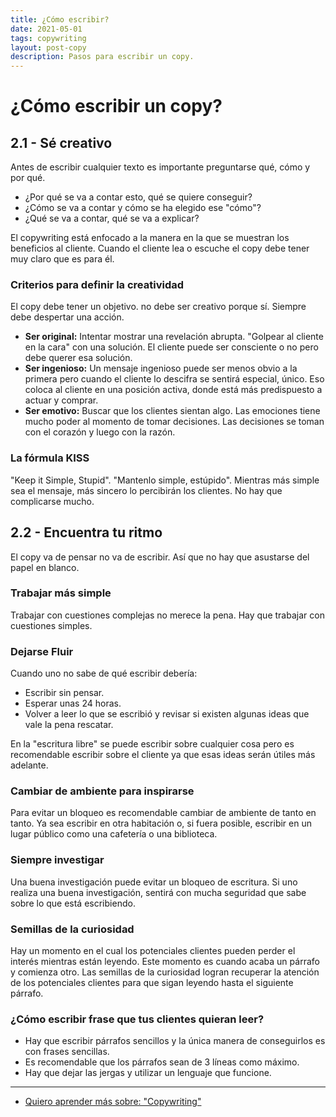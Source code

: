 ```yaml
---
title: ¿Cómo escribir?
date: 2021-05-01
tags: copywriting
layout: post-copy
description: Pasos para escribir un copy.
---
```


# ¿Cómo escribir un copy?

## 2.1 - Sé creativo
Antes de escribir cualquier texto es importante preguntarse qué, cómo y por qué.

- ¿Por qué se va a contar esto, qué se quiere conseguir?
- ¿Cómo se va a contar y cómo se ha elegido ese "cómo"?
- ¿Qué se va a contar, qué se va a explicar?

El copywriting está enfocado a la manera en la que se muestran los beneficios al cliente. Cuando el cliente lea o escuche el copy debe tener muy claro que es para él.

### Criterios para definir la creatividad
El copy debe tener un objetivo. no debe ser creativo porque sí. Siempre debe despertar una acción.

- **Ser original:** Intentar mostrar una revelación abrupta. "Golpear al cliente en la cara" con una solución. El cliente puede ser consciente o no pero debe querer esa solución.
- **Ser ingenioso:** Un mensaje ingenioso puede ser menos obvio a la primera pero cuando el cliente lo descifra se sentirá especial, único. Eso coloca al cliente en una posición activa, donde está más predispuesto a actuar y comprar.
- **Ser emotivo:** Buscar que los clientes sientan algo. Las emociones tiene mucho poder al momento de tomar decisiones. Las decisiones se toman con el corazón y luego con la razón.

### La fórmula KISS

"Keep it Simple, Stupid". "Mantenlo simple, estúpido". Mientras más simple sea el mensaje, más sincero lo percibirán los clientes. No hay que complicarse mucho.

## 2.2 - Encuentra tu ritmo

El copy va de pensar no va de escribir. Así que no hay que asustarse del papel en blanco.

### Trabajar más simple

Trabajar con cuestiones complejas no merece la pena. Hay que trabajar con cuestiones simples.

### Dejarse Fluir

Cuando uno no sabe de qué escribir debería:

- Escribir sin pensar.
- Esperar unas 24 horas.
- Volver a leer lo que se escribió y revisar si existen algunas ideas que vale la pena rescatar.

En la "escritura libre" se puede escribir sobre cualquier cosa pero es recomendable escribir sobre el cliente ya que esas ideas serán útiles más adelante.

### Cambiar de ambiente para inspirarse

Para evitar un bloqueo es recomendable cambiar de ambiente de tanto en tanto. Ya sea escribir en otra habitación o, si fuera posible, escribir en un lugar público como una cafetería o una biblioteca.

### Siempre investigar

Una buena investigación puede evitar un bloqueo de escritura. Si uno realiza una buena investigación, sentirá con mucha seguridad que sabe sobre lo que está escribiendo.

### Semillas de la curiosidad

Hay un momento en el cual los potenciales clientes pueden perder el interés mientras están leyendo. Este momento es cuando acaba un párrafo y comienza otro. Las semillas de la curiosidad logran recuperar la atención de los potenciales clientes para que sigan leyendo hasta el siguiente párrafo.

### ¿Cómo escribir frase que tus clientes quieran leer?

- Hay que escribir párrafos sencillos y la única manera de conseguirlos es con frases sencillas.
- Es recomendable que los párrafos sean de 3 líneas como máximo.
- Hay que dejar las jergas y utilizar un lenguaje que funcione.

***

- [Quiero aprender más sobre: "Copywriting"](../00/copywriting)
